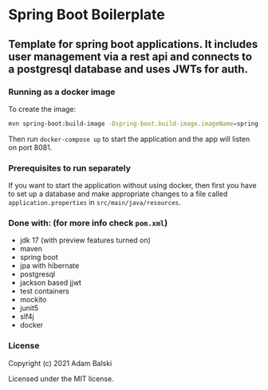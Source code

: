 # Spring Boot Boilerplate
## Template for spring boot applications. It includes user management via a rest api and connects to a postgresql database and uses JWTs for auth.


### Running as a docker image
To create the image:
```bash
mvn spring-boot:build-image -Dspring-boot.build-image.imageName=spring-boot-boilerplate
```
Then run `docker-compose up` to start the application and the app will listen on port 8081.

### Prerequisites to run separately
If you want to start the application without using docker, then first you have to set up a database and make appropriate changes to a file called `application.properties` in `src/main/java/resources`.

### Done with: (for more info check `pom.xml`)
* jdk 17 (with preview features turned on)
* maven
* spring boot
* jpa with hibernate
* postgresql
* jackson based jjwt
* test containers
* mockito
* junit5
* slf4j
* docker

### License

Copyright (c) 2021 Adam Balski

Licensed under the MIT license.
